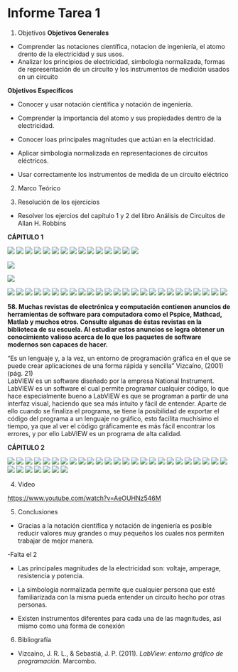 
# Informe Tarea 1

1. Objetivos
 __Objetivos Generales__

* Comprender las notaciones científica, notacion de ingeniería, el atomo drento de la electricidad y sus usos. 
* Analizar los principios de electricidad, simbologia normalizada, formas de representación de un circuito y los instrumentos de medición usados en un circuito

__Objetivos Específicos__

* Conocer y usar notación científica y notación de ingeniería. 

* Comprender la importancia del atomo y sus propiedades dentro de la electricidad. 

* Conocer loas principales magnitudes que actúan en la electricidad. 

* Aplicar simbologia normalizada en representaciones de circuitos eléctricos. 

* Usar correctamente los instrumentos de medida de un circuito eléctrico


2. Marco Teórico 




3. Resolución de los ejercicios
* Resolver los ejercios del capítulo 1 y 2 del libro Análisis de Circuitos de Allan H. Robbins

__CÁPITULO 1__

![](https://github.com/ItzAdoc/Deberes/blob/main/1.jpeg)
![](https://github.com/ItzAdoc/Deberes/blob/main/2.jpeg)
![](https://github.com/ItzAdoc/Deberes/blob/main/3.jpeg)
![](https://github.com/ItzAdoc/Deberes/blob/main/4-6.jpeg)
![](https://github.com/ItzAdoc/Deberes/blob/main/7-12.jpeg)
![](https://github.com/ItzAdoc/Deberes/blob/main/13-14.jpeg)
![](https://github.com/ItzAdoc/Deberes/blob/main/15.jpeg)
![](https://github.com/ItzAdoc/Deberes/blob/main/16.jpeg)
![](https://github.com/ItzAdoc/Deberes/blob/main/17.jpeg)
![](https://github.com/ItzAdoc/Deberes/blob/main/18-20.jpeg)
![](https://github.com/ItzAdoc/Deberes/blob/main/21.jpeg)
![](https://github.com/ItzAdoc/Deberes/blob/main/22.jpeg)
![](https://github.com/ItzAdoc/Deberes/blob/main/23.jpeg)
![](https://github.com/ItzAdoc/Deber1/blob/main/24.jpeg)
![](https://github.com/ItzAdoc/Deber1/blob/main/25.jpeg)

![](https://github.com/ItzAdoc/Deber1/blob/main/25.1.jpeg)

![](https://github.com/ItzAdoc/Deber1/blob/main/25.2.jpeg)

![](https://github.com/ItzAdoc/Deber1/blob/main/26.1.jpeg)
![](https://github.com/ItzAdoc/Deber1/blob/main/27-28.jpeg)
![](https://github.com/ItzAdoc/Deber1/blob/main/29-31.jpeg)
![](https://github.com/ItzAdoc/Deber1/blob/main/32-35.jpeg)
![](https://github.com/ItzAdoc/Deber1/blob/main/36.PNG)
![](https://github.com/ItzAdoc/Deber1/blob/main/37.PNG)
![](https://github.com/ItzAdoc/Deber1/blob/main/38.PNG)
![](https://github.com/ItzAdoc/Deber1/blob/main/39.PNG)
![](https://github.com/ItzAdoc/Deber1/blob/main/40.PNG)
![](https://github.com/ItzAdoc/Deber1/blob/main/41a.PNG)
![](https://github.com/ItzAdoc/Deber1/blob/main/41b.PNG)
![](https://github.com/ItzAdoc/Deber1/blob/main/42.PNG)
![](https://github.com/ItzAdoc/Deber1/blob/main/43.PNG)
![](https://github.com/ItzAdoc/Deber1/blob/main/44-45.PNG)
![](https://github.com/ItzAdoc/Deber1/blob/main/46.PNG)
![](https://github.com/ItzAdoc/Deber1/blob/main/47.PNG)
![](https://github.com/ItzAdoc/Deber1/blob/main/48.PNG)
![](https://github.com/ItzAdoc/Deber1/blob/main/49.PNG)
![](https://github.com/ItzAdoc/Deber1/blob/main/50.PNG)
![](https://github.com/ItzAdoc/Deber1/blob/main/51.PNG)
![](https://github.com/ItzAdoc/Deber1/blob/main/52.PNG)
![](https://github.com/ItzAdoc/Deber1/blob/main/53.PNG)
![](https://github.com/ItzAdoc/Deber1/blob/main/54.PNG)
![](https://github.com/ItzAdoc/Deber1/blob/main/56.PNG)
![](https://github.com/ItzAdoc/Deber1/blob/main/57.PNG)

__58. Muchas revistas de electrónica y computación contienen anuncios de herramientas de software para computadora como el Pspice, Mathcad, Matlab y
muchos otros. Consulte algunas de éstas revistas en la biblioteca de su escuela. Al estudiar estos anuncios se logra obtener un conocimiento valioso
acerca de lo que los paquetes de software modernos son capaces de hacer.__

“Es un lenguaje y, a la vez, un entorno de programación gráfica en el que se puede crear aplicaciones de una forma rápida y sencilla” Vizcaíno, (2001) (pág. 21)  
LabVIEW es un software diseñado por la empresa National Instrument. LabVIEW es un software el cual permite programar cualquier código, lo que hace especialmente bueno a LabVIEW es que se programan a partir de una interfaz visual, haciendo que sea más intuito y fácil de entender. Aparte de ello cuando se finaliza el programa, se tiene la posibilidad de exportar el código del programa a un lenguaje no gráfico, esto facilita muchísimo el tiempo, ya que al ver el código gráficamente es más fácil encontrar los errores, y por ello LabVIEW es un programa de alta calidad.

__CÁPITULO 2__

![](https://github.com/ItzAdoc/Deber1/blob/main/2.1.1.PNG)
![](https://github.com/ItzAdoc/Deber1/blob/main/2.1.2.PNG)
![](https://github.com/ItzAdoc/Deber1/blob/main/2.2.PNG)
![](https://github.com/ItzAdoc/Deber1/blob/main/2.3.PNG)
![](https://github.com/ItzAdoc/Deber1/blob/main/2.4.PNG)
![](https://github.com/ItzAdoc/Deber1/blob/main/2.5.PNG)
![](https://github.com/ItzAdoc/Deber1/blob/main/2.6.PNG)
![](https://github.com/ItzAdoc/Deber1/blob/main/2.7.1.PNG)
![](https://github.com/ItzAdoc/Deber1/blob/main/2.7.2.PNG)
![](https://github.com/ItzAdoc/Deber1/blob/main/2.7.3.PNG)
![](https://github.com/ItzAdoc/Deber1/blob/main/2.7.4.PNG)
![](https://github.com/ItzAdoc/Deber1/blob/main/2.7.5.PNG)
![](https://github.com/ItzAdoc/Deber1/blob/main/2.8.PNG)
![](https://github.com/ItzAdoc/Deber1/blob/main/2.9.PNG)
![](https://github.com/ItzAdoc/Deber1/blob/main/2.10.PNG)
![](https://github.com/ItzAdoc/Deber1/blob/main/2.11.PNG)
![](https://github.com/ItzAdoc/Deber1/blob/main/2.12.PNG)
![](https://github.com/ItzAdoc/Deber1/blob/main/2.12-2.14.jpeg)
![](https://github.com/ItzAdoc/Deber1/blob/main/2.15-2.17.jpeg)
![](https://github.com/ItzAdoc/Deber1/blob/main/2.18-2.19.jpeg)
![](https://github.com/ItzAdoc/Deber1/blob/main/2.20-2.22.jpeg)
![](https://github.com/ItzAdoc/Deber1/blob/main/2.23-2.24.jpeg)
![](https://github.com/ItzAdoc/Deber1/blob/main/2.26-2.27.jpeg)
![](https://github.com/ItzAdoc/Deber1/blob/main/2.28-2.29.jpeg)
![](https://github.com/ItzAdoc/Deber1/blob/main/2.30.jpeg)
![](https://github.com/ItzAdoc/Deber1/blob/main/2.31-2.32.jpeg)
![](https://github.com/ItzAdoc/Deber1/blob/main/2.33-2.34.jpeg)
![](https://github.com/ItzAdoc/Deber1/blob/main/2.35-2.36.jpeg)
![](https://github.com/ItzAdoc/Deber1/blob/main/2.37-2.38.jpeg)
![](https://github.com/ItzAdoc/Deber1/blob/main/2.39-2.40.jpeg)
![](https://github.com/ItzAdoc/Deber1/blob/main/2.41-2.45.jpeg)
![](https://github.com/ItzAdoc/Deber1/blob/main/2.46-2.47.jpeg)

4. Video

https://www.youtube.com/watch?v=AeOUHNz546M




5. Conclusiones 
* Gracias a la notación científica y notación de ingeniería es posible reducir valores muy grandes o muy pequeños los cuales nos permiten trabajar de mejor manera.


-Falta el 2 
* Las principales magnitudes de la electricidad  son: voltaje, amperage, resistencia y potencia.

* La simbologia normalizada permite que cualquier persona que esté familiarizada con la misma pueda entender un circuito hecho por otras personas. 

* Existen instrumentos diferentes para cada una de las magnitudes, asi mismo como una forma de conexión


6. Bibliografía
* Vizcaíno, J. R. L., & Sebastiá, J. P. (2011). *LabView: entorno gráfico de programación.* Marcombo.


